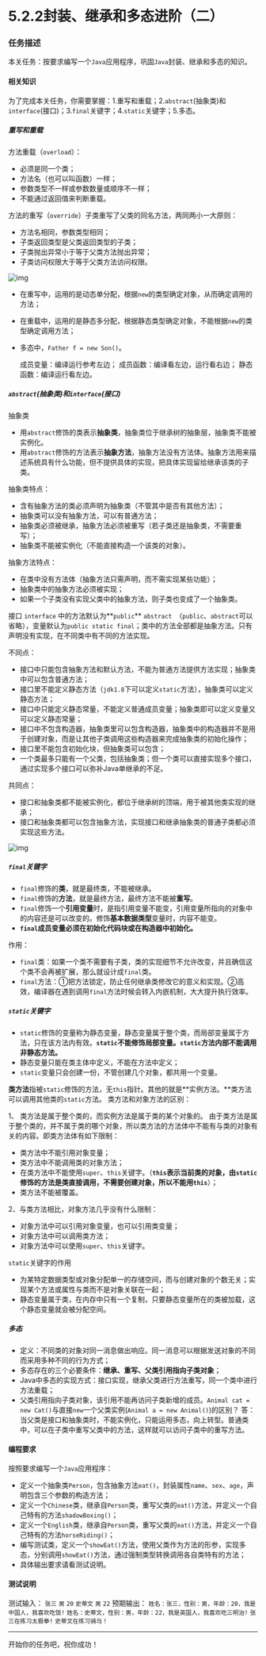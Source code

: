 # 5.2.2封装、继承和多态进阶（二）

### 任务描述

本关任务：按要求编写一个`Java`应用程序，巩固`Java`封装、继承和多态的知识。

#### 相关知识

为了完成本关任务，你需要掌握：1.重写和重载；2.`abstract`(抽象类)和`interface`(接口)；3.`final`关键字；4.`static`关键字；5.多态。

##### 重写和重载

方法重载（`overload`）：

- 必须是同一个类；
- 方法名（也可以叫函数）一样；
- 参数类型不一样或参数数量或顺序不一样；
- 不能通过返回值来判断重载。

方法的重写（`override`）子类重写了父类的同名方法，两同两小一大原则：

- 方法名相同，参数类型相同；
- 子类返回类型是父类返回类型的子类；
- 子类抛出异常小于等于父类方法抛出异常；
- 子类访问权限大于等于父类方法访问权限。

![img](https://data.educoder.net/api/attachments/YlE3Myt5NFV4bkJjbU1XYVlQNzdmdz09)

- 在重写中，运用的是动态单分配，根据`new`的类型确定对象，从而确定调用的方法；

- 在重载中，运用的是静态多分配，根据静态类型确定对象，不能根据`new`的类型确定调用方法；

- 多态中，`Father f = new Son()`。

    成员变量：编译运行参考左边；  成员函数：编译看左边，运行看右边；  静态函数：编译运行看左边。

##### `abstract`(抽象类)和`interface`(接口)

抽象类

- 用`abstract`修饰的类表示**抽象类**，抽象类位于继承树的抽象层，抽象类不能被实例化。
- 用`abstract`修饰的方法表示**抽象方法**，抽象方法没有方法体。抽象方法用来描述系统具有什么功能，但不提供具体的实现，把具体实现留给继承该类的子类。

抽象类特点：

- 含有抽象方法的类必须声明为抽象类（不管其中是否有其他方法）；
- 抽象类可以没有抽象方法，可以有普通方法；
- 抽象类必须被继承，抽象方法必须被重写（若子类还是抽象类，不需要重写）；
- 抽象类不能被实例化（不能直接构造一个该类的对象）。

抽象方法特点：

- 在类中没有方法体（抽象方法只需声明，而不需实现某些功能）；
- 抽象类中的抽象方法必须被实现；
- 如果一个子类没有实现父类中的抽象方法，则子类也变成了一个抽象类。

接口 `interface` 中的方法默认为**`public`** `abstract `（`public`、`abstract`可以省略），变量默认为`public static final`；类中的方法全部都是抽象方法。只有声明没有实现，在不同类中有不同的方法实现。

不同点：

- 接口中只能包含抽象方法和默认方法，不能为普通方法提供方法实现；抽象类中可以包含普通方法；
- 接口里不能定义静态方法（`jdk1.8`下可以定义`static`方法），抽象类可以定义静态方法；
- 接口中只能定义静态常量，不能定义普通成员变量；抽象类即可以定义变量又可以定义静态常量；
- 接口中不包含构造器，抽象类里可以包含构造器，抽象类中的构造器并不是用于创建对象，而是让其他子类调用这些构造器来完成抽象类的初始化操作；
- 接口里不能包含初始化块，但抽象类可以包含；
- 一个类最多只能有一个父类，包括抽象类；但一个类可以直接实现多个接口，通过实现多个接口可以弥补Java单继承的不足。

共同点：

- 接口和抽象类都不能被实例化，都位于继承树的顶端，用于被其他类实现的继承；
- 接口和抽象类都可以包含抽象方法，实现接口和继承抽象类的普通子类都必须实现这些方法。

![img](https://data.educoder.net/api/attachments/ak9vVnJnZFNkajFpbnU1cnFJcHVydz09)

##### `final`关键字

- `final`修饰的**类**，就是最终类，不能被继承。
- `final`修饰的**方法**，就是最终方法，最终方法不能被**重写**。
- `final`修饰一个**引用变量**时，是指引用变量不能变，引用变量所指向的对象中的内容还是可以改变的。修饰**基本数据类型**变量时，内容不能变。
- **`final`成员变量必须在初始化代码块或在构造器中初始化。**

作用：

- `final`类：如果一个类不需要有子类，类的实现细节不允许改变，并且确信这个类不会再被扩展，那么就设计成`final`类。
- `final`方法：①把方法锁定，防止任何继承类修改它的意义和实现。②高效，编译器在遇到调用`final`方法时候会转入内嵌机制，大大提升执行效率。

##### `static`关键字

- `static`修饰的变量称为静态变量，静态变量属于整个类，而局部变量属于方法，只在该方法内有效。**`static`不能修饰局部变量。`static`方法内部不能调用非静态方法。**
- 静态变量只能在类主体中定义，不能在方法中定义；
- `static`变量只会创建一份，不管创建几个对象，都共用一个变量。

**类方法**指被`static`修饰的方法，无`this`指针。其他的就是**实例方法。**类方法可以调用其他类的`static`方法。 类方法和对象方法的区别：

1、 类方法是属于整个类的，而实例方法是属于类的某个对象的。 由于类方法是属于整个类的，并不属于类的哪个对象，所以类方法的方法体中不能有与类的对象有关的内容。即类方法体有如下限制：

- 类方法中不能引用对象变量；
- 类方法中不能调用类的对象方法；
- 在类方法中不能使用`super`、`this`关键字。（**`this`表示当前类的对象，由`static`修饰的方法是类直接调用，不需要创建对象，所以不能用`this`**）；
- 类方法不能被覆盖。

2、与类方法相比，对象方法几乎没有什么限制：

-  对象方法中可以引用对象变量，也可以引用类变量；
- 对象方法中可以调用类方法；
- 对象方法中可以使用`super`、`this`关键字。

`static`关键字的作用

- 为某特定数据类型或对象分配单一的存储空间，而与创建对象的个数无关；实现某个方法或属性与类而不是对象关联在一起；
- 静态变量属于类，在内存中只有一个复制，只要静态变量所在的类被加载，这个静态变量就会被分配空间。

##### 多态

- 定义：不同类的对象对同一消息做出响应。同一消息可以根据发送对象的不同而采用多种不同的行为方式；
- 多态存在的三个必要条件：**继承、重写、父类引用指向子类对象**；
- Java中多态的实现方式：接口实现，继承父类进行方法重写，同一个类中进行方法重载；
- 父类引用指向子类对象，该引用不能再访问子类新增的成员。`Animal cat = new Cat()`与直接`new`一个父类实例(`Animal a = new Animal()`)的区别？ 答：当父类是接口和抽象类时，不能实例化，只能运用多态，向上转型。普通类中，可以在子类中重写父类中的方法，这样就可以访问子类中的重写方法。

#### 编程要求

按照要求编写一个`Java`应用程序：

- 定义一个抽象类`Person`，包含抽象方法`eat()`，封装属性`name`、`sex`、`age`，声明包含三个参数的构造方法；
- 定义一个`Chinese`类，继承自`Person`类，重写父类的`eat()`方法，并定义一个自己特有的方法`shadowBoxing()`；
- 定义一个`English`类，继承自`Person`类，重写父类的`eat()`方法，并定义一个自己特有的方法`horseRiding()`；
- 编写测试类，定义一个`showEat()`方法，使用父类作为方法的形参，实现多态，分别调用`showEat()`方法，通过强制类型转换调用各自类特有的方法；
- 具体输出要求请看测试说明。

#### 测试说明

测试输入： `张三` `男` `20` `史蒂文` `男` `22` 预期输出： `姓名：张三，性别：男，年龄：20，我是中国人，我喜欢吃饭!` `姓名：史蒂文，性别：男，年龄：22，我是英国人，我喜欢吃三明治!` `张三在练习太极拳!` `史蒂文在练习骑马！`

------

开始你的任务吧，祝你成功！